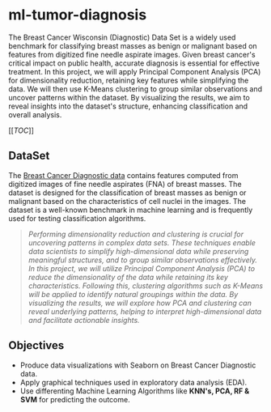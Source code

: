 # ml-tumor-diagnosis

The Breast Cancer Wisconsin (Diagnostic) Data Set is a widely used benchmark for classifying breast masses as benign or malignant based on features from digitized fine needle aspirate images. Given breast cancer's critical impact on public health, accurate diagnosis is essential for effective treatment. In this project, we will apply Principal Component Analysis (PCA) for dimensionality reduction, retaining key features while simplifying the data. We will then use K-Means clustering to group similar observations and uncover patterns within the dataset. By visualizing the results, we aim to reveal insights into the dataset's structure, enhancing classification and overall analysis.

[[_TOC_]]

## DataSet

The [Breast Cancer Diagnostic data](https://archive.ics.uci.edu/ml/datasets/Breast+Cancer+Wisconsin+%28Diagnostic%29) contains features computed from digitized images of fine needle aspirates (FNA) of breast masses. The dataset is designed for the classification of breast masses as benign or malignant based on the characteristics of cell nuclei in the images. The dataset is a well-known benchmark in machine learning and is frequently used for testing classification algorithms.

> _Performing dimensionality reduction and clustering is crucial for uncovering patterns in complex data sets. These techniques enable data scientists to simplify high-dimensional data while preserving meaningful structures, and to group similar observations effectively. In this project, we will utilize Principal Component Analysis (PCA) to reduce the dimensionality of the data while retaining its key characteristics. Following this, clustering algorithms such as K-Means will be applied to identify natural groupings within the data. By visualizing the results, we will explore how PCA and clustering can reveal underlying patterns, helping to interpret high-dimensional data and facilitate actionable insights._


## Objectives
    
- Produce data visualizations with Seaborn on Breast Cancer Diagnostic data.
- Apply graphical techniques used in exploratory data analysis (EDA).
- Use differenting Machine Learning Algorithms like __KNN's, PCA, RF & SVM__ for predicting the outcome.

